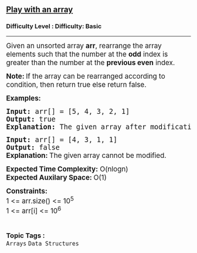 <h2><a href="https://www.geeksforgeeks.org/problems/play-with-an-array/1?page=1&sortBy=difficulty">Play with an array</a></h2><h3>Difficulty Level : Difficulty: Basic</h3><hr><div class="problems_problem_content__Xm_eO"><p><span style="font-size: 14pt;">Given an unsorted array <strong>arr</strong>, rearrange the array elements such that the number at the <strong>odd</strong> index is greater than the number at the <strong>previous even</strong> index.</span></p>
<p><span style="font-size: 14pt;"><strong>Note: </strong></span><span style="font-size: 14pt;">If the array can be rearranged according to condition, then return true else return false.</span></p>
<p><span style="font-size: 14pt;"><strong>Examples:</strong></span></p>
<pre><span style="font-size: 14pt;"><strong>Input:</strong> arr[] = [5, 4, 3, 2, 1]
<strong>Output:</strong> true
<strong>Explanation: </strong>The given array after modification will be as such: 4 5 2 3 1.
</span></pre>
<pre><span style="font-size: 14pt;"><strong>Input:</strong> arr[] = [4, 3, 1, 1]
<strong>Output:</strong> false<br></span><strong style="font-size: 14pt; font-family: -apple-system, BlinkMacSystemFont, 'Segoe UI', Roboto, Oxygen, Ubuntu, Cantarell, 'Open Sans', 'Helvetica Neue', sans-serif;">Explanation: </strong><span style="font-size: 14pt; font-family: -apple-system, BlinkMacSystemFont, 'Segoe UI', Roboto, Oxygen, Ubuntu, Cantarell, 'Open Sans', 'Helvetica Neue', sans-serif;">The given array cannot be modified.</span></pre>
<p><strong><span style="font-size: 14pt; font-family: -apple-system, BlinkMacSystemFont, 'Segoe UI', Roboto, Oxygen, Ubuntu, Cantarell, 'Open Sans', 'Helvetica Neue', sans-serif;">Expected Time Complexity:</span></strong><span style="font-size: 14pt; font-family: -apple-system, BlinkMacSystemFont, 'Segoe UI', Roboto, Oxygen, Ubuntu, Cantarell, 'Open Sans', 'Helvetica Neue', sans-serif;"> O(nlogn</span><span style="font-size: 14pt; font-family: -apple-system, BlinkMacSystemFont, 'Segoe UI', Roboto, Oxygen, Ubuntu, Cantarell, 'Open Sans', 'Helvetica Neue', sans-serif;">)<br><strong>Expected Auxilary Space:&nbsp;</strong>O(1)<br></span></p>
<p><span style="font-size: 14pt;"><strong>Constraints:</strong><br>1 &lt;= arr.size() &lt;= 10<sup>5</sup><br>1 &lt;= arr[i] &lt;= 10<sup>6</sup></span></p></div><br><p><span style=font-size:18px><strong>Topic Tags : </strong><br><code>Arrays</code>&nbsp;<code>Data Structures</code>&nbsp;